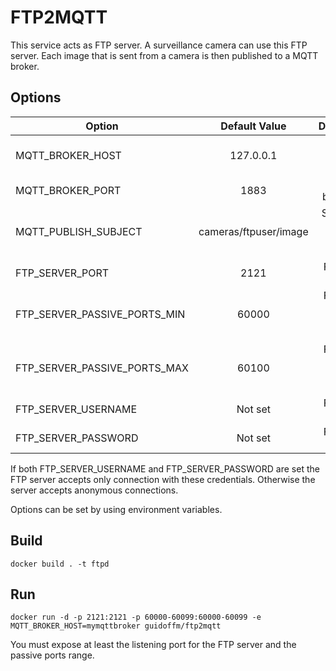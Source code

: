 # FTP2MQTT

This service acts as FTP server. A surveillance camera can use this FTP server. Each image that is sent from a camera is then published to a MQTT broker.

## Options

| Option        | Default Value  | Description  |
| ------------- |:-------------:| -----:|
| MQTT_BROKER_HOST | 127.0.0.1 | MQTT broker address |
| MQTT_BROKER_PORT      | 1883      |   MQTT broker port |
| MQTT_PUBLISH_SUBJECT | cameras/ftpuser/image | Subject the image is published to |
| FTP_SERVER_PORT | 2121      |    FTP server port |
| FTP_SERVER_PASSIVE_PORTS_MIN | 60000      |    FTP server passive ports min value |
| FTP_SERVER_PASSIVE_PORTS_MAX | 60100      |    FTP server passive ports max value |
| FTP_SERVER_USERNAME | Not set | FTP server username |
| FTP_SERVER_PASSWORD | Not set | FTP server password |

If both FTP_SERVER_USERNAME and FTP_SERVER_PASSWORD are set the FTP server accepts only connection with these credentials. Otherwise the server accepts anonymous connections.

Options can be set by using environment variables.

## Build

```
docker build . -t ftpd
```

## Run

```
docker run -d -p 2121:2121 -p 60000-60099:60000-60099 -e MQTT_BROKER_HOST=mymqttbroker guidoffm/ftp2mqtt
```
You must expose at least the listening port for the FTP server and the passive ports range. 
